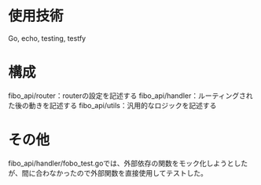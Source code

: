 # 使用技術
Go, echo, testing, testfy

# 構成
fibo_api/router：routerの設定を記述する
fibo_api/handler：ルーティングされた後の動きを記述する
fibo_api/utils：汎用的なロジックを記述する

# その他
fibo_api/handler/fobo_test.goでは、外部依存の関数をモック化しようとしたが、間に合わなかったので外部関数を直接使用してテストした。
